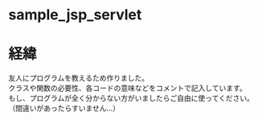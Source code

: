 # sample_jsp_servlet

# 経緯
友人にプログラムを教えるため作りました。<br>
クラスや関数の必要性、各コードの意味などをコメントで記入しています。<br>
もし、プログラムが全く分からない方がいましたらご自由に使ってください。（間違いがあったらすいません…） 
